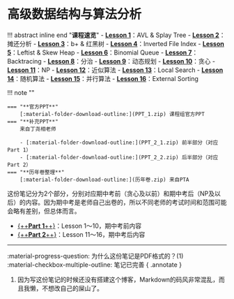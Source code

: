 # **高级数据结构与算法分析**

!!! abstract inline end "**课程速览**"
    - [**Lesson 1**](ADS_Part1.pdf)：AVL & Splay Tree
    - [**Lesson 2**](ADS_Part1.pdf)：摊还分析
    - [**Lesson 3**](ADS_Part1.pdf)：b+ & 红黑树
    - [**Lesson 4**](ADS_Part1.pdf)：Inverted File Index
    - [**Lesson 5**](ADS_Part1.pdf)：Leftist & Skew Heap
    - [**Lesson 6**](ADS_Part1.pdf)：Binomial Queue
    - [**Lesson 7**](ADS_Part1.pdf)：Backtracing
    - [**Lesson 8**](ADS_Part1.pdf)：分治
    - [**Lesson 9**](ADS_Part1.pdf)：动态规划
    - [**Lesson 10**](ADS_Part1.pdf)：贪心
    - [**Lesson 11**](ADS_Part2.pdf)：NP
    - [**Lesson 12**](ADS_Part2.pdf)：近似算法
    - [**Lesson 13**](ADS_Part2.pdf)：Local Search
    - [**Lesson 14**](ADS_Part2.pdf)：随机算法
    - [**Lesson 15**](ADS_Part2.pdf)：并行算法
    - [**Lesson 16**](ADS_Part2.pdf)：External Sorting

!!! note ""    
    
    === "**官方PPT**"
        [:material-folder-download-outline:](PPT_1.zip) 课程组官方PPT
    === "**补充PPT**"
        来自丁尧相老师

        - [:material-folder-download-outline:](PPT_2_1.zip) 前半部分（对应Part 1）
        - [:material-folder-download-outline:](PPT_2_2.zip) 后半部分（对应Part 2）
    === "**历年卷整理**"
        [:material-folder-download-outline:](历年卷.zip) 来自PTA

这份笔记分为2个部分，分别对应期中考前（贪心及以前）和期中考后（NP及以后）的内容。因为期中考是老师自己出卷的，所以不同老师的考试时间和范围可能会略有差别，但总体而言。

- [{++**Part 1**++}](ADS_Part1.pdf)：Lesson 1～10，期中考前内容
- [{++**Part 2**++}](ADS_Part2.pdf)：Lesson 11～16，期中考后内容

****

:material-progress-question: 为什么这份笔记是PDF格式的？(1)<br />
:material-checkbox-multiple-outline: 笔记已完善
{ .annotate }

1. 因为写这份笔记的时候还没有搭建这个博客，Markdown的码风非常混乱，而且我懒，不想改自己的屎山了。